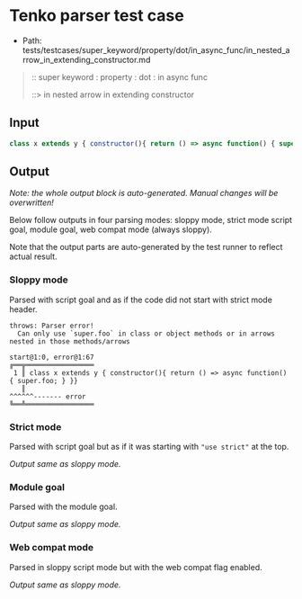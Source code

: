# Tenko parser test case

- Path: tests/testcases/super_keyword/property/dot/in_async_func/in_nested_arrow_in_extending_constructor.md

> :: super keyword : property : dot : in async func
>
> ::> in nested arrow in extending constructor

## Input

`````js
class x extends y { constructor(){ return () => async function() { super.foo; } }}
`````

## Output

_Note: the whole output block is auto-generated. Manual changes will be overwritten!_

Below follow outputs in four parsing modes: sloppy mode, strict mode script goal, module goal, web compat mode (always sloppy).

Note that the output parts are auto-generated by the test runner to reflect actual result.

### Sloppy mode

Parsed with script goal and as if the code did not start with strict mode header.

`````
throws: Parser error!
  Can only use `super.foo` in class or object methods or in arrows nested in those methods/arrows

start@1:0, error@1:67
╔══╦═════════════════
 1 ║ class x extends y { constructor(){ return () => async function() { super.foo; } }}
   ║                                                                    ^^^^^^------- error
╚══╩═════════════════

`````

### Strict mode

Parsed with script goal but as if it was starting with `"use strict"` at the top.

_Output same as sloppy mode._

### Module goal

Parsed with the module goal.

_Output same as sloppy mode._

### Web compat mode

Parsed in sloppy script mode but with the web compat flag enabled.

_Output same as sloppy mode._
